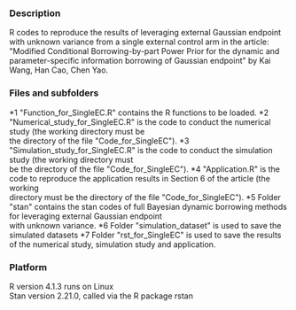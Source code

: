 ### Description
R codes to reproduce the results of leveraging external Gaussian endpoint with unknown variance from a single external control arm in the article: "Modified Conditional Borrowing-by-part Power Prior for the dynamic and parameter-specific information borrowing of Gaussian endpoint" by Kai Wang, Han Cao, Chen Yao. 


### Files and subfolders
*1  "Function_for_SingleEC.R" contains the R functions to be loaded.
*2  "Numerical_study_for_SingleEC.R" is the code to conduct the numerical study (the working directory must be       
      the directory of the file "Code_for_SingleEC").
*3  "Simulation_study_for_SingleEC.R" is the code to conduct the simulation study (the working directory must   
      be the directory of the file "Code_for_SingleEC").
*4  "Application.R" is the code to reproduce the application results in Section 6 of the article (the working    
      directory must be the directory of the file "Code_for_SingleEC").
*5  Folder "stan" contains the stan codes of full Bayesian dynamic borrowing methods for leveraging external Gaussian endpoint      
      with unknown variance.
*6  Folder "simulation_dataset" is used to save the simulated datasets
*7  Folder "rst_for_SingleEC" is used to save the results of the numerical study, simulation study and application.



### Platform
R version 4.1.3 runs on Linux  
Stan version 2.21.0, called via the R package rstan  

